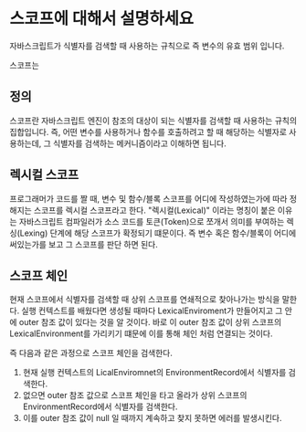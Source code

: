 # 스코프에 대해서 설명하세요

자바스크립트가 식별자를 검색할 때 사용하는 규칙으로 즉 변수의 유효 범위 입니다.

스코프는

## 정의

스코프란 자바스크립트 엔진이 참조의 대상이 되는 식별자를 검색할 때 사용하는 규칙의 집합입니다. 즉, 어떤 변수를 사용하거나 함수를 호출하려고 할 때 해당하는 식별자로 사용하는데, 그 식별자를 검색하는 메커니즘이라고 이해하면 됩니다.

## 렉시컬 스코프

프로그래머가 코드를 짤 때, 변수 및 함수/블록 스코프를 어디에 작성하였는가에 따라 정해지는 스코프를 렉시컬 스코프라고 한다.
"렉시컬(Lexical)" 이라는 명칭이 붙은 이유는 자바스크립트 컴파일러가 소스 코드를 토큰(Token)으로 쪼개서 의미를 부여하는 렉싱(Lexing) 단계에 해당 스코프가 확정되기 떄문이다. 즉 변수 혹은 함수/블록이 어디에 써있는가를 보고 그 스코프를 판단 하면 된다.

## 스코프 체인

현재 스코프에서 식별자를 검색할 때 상위 스코프를 연쇄적으로 찾아나가는 방식을 말한다. 실행 컨텍스트를 배웠다면 생성될 때마다 LexicalEnviroment가 만들어지고 그 안에 outer 참조 값이 있다는 것을 알 것이다. 바로 이 outer 참조 값이 상위 스코프의 LexicalEnvironment를 가리키기 떄문에 이를 통해 체인 처럼 연결되는 것이다.

즉 다음과 같은 과정으로 스코프 체인을 검색한다.

1. 현재 실행 컨텍스트의 LicalEnviromnet의 EnvironmentRecord에서 식별자를 검색한다.
2. 없으면 outer 참조 값으로 스코프 체인을 타고 올라가 상위 스코프의 EnvironmentRecord에서 식별자를 검색한다.
3. 이를 outer 참조 값이 null 일 때까지 계속하고 찾지 못하면 에러를 발생시킨다.
